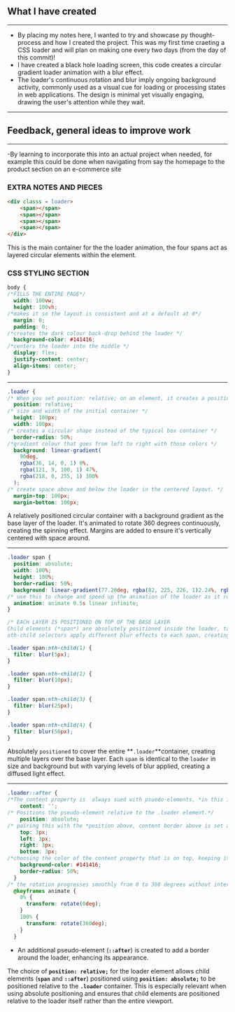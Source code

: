 ## What I have created
---
- By placing my notes here, I wanted to try and showcase py thought- process and how I created the project. This was my first time craeting a CSS loader and will plan on making one every two days (from the day of this commit)!
- I have created a black hole loading screen, this code creates a circular gradient loader animation with a blur effect.
- The loader's continuous rotation and blur imply ongoing background activity, commonly used as a visual cue for loading or processing states in web applications. The design is minimal yet visually engaging, drawing the user's attention while they wait.

---

## Feedback, general ideas to improve work
--- 
-By learning to incorporate this into an actual project when needed, for example this could be done when navigating from say the homepage to the product section on an e-commerce site

### EXTRA NOTES AND PIECES 
```html
<div classs = loader>
	<span></span>
	<span></span>
	<span></span>
	<span></span>
</div>
```

This is the main container for the the loader animation, the four spans act as layered circular elements within the element.

### CSS STYLING SECTION

```css
body {
/*FILLS THE ENTIRE PAGE*/
  width: 100vw;
  height: 100vh;
/*makes it so the layout is consistent and at a default at 0*/
  margin: 0;
  padding: 0;
/*creates the dark colour back-drop behind the loader */
  background-color: #141416;
/*centers the loader into the middle */
  display: flex;
  justify-content: center;
  align-items: center;
}
```

---

```css
.loader {
/* When you set position: relative; on an element, it creates a positioning context for its children, but the element itself stays in the normal flow of the document.*/
  position: relative;
/* size and width of the initial container */
  height: 100px;
  width: 100px;
/* creates a circular shape instead of the typical box container */
  border-radius: 50%;
/*gradient colour that goes from left to right with those colors */
  background: linear-gradient(
    90deg,
    rgba(36, 14, 0, 1) 0%,
    rgba(121, 9, 100, 1) 47%,
    rgba(218, 0, 255, 1) 100%
  );
/* create space above and below the loader in the centered layout. */
  margin-top: 100px;
  margin-bottom: 100px;
```

A relatively positioned circular container with a background gradient as the base layer of the loader. It's animated to rotate 360 degrees continuously, creating the spinning effect.
Margins are added to ensure it's vertically centered with space around.

---

```css
.loader span {
  position: absolute;
  width: 100%;
  height: 100%;
  border-radius: 50%;
  background: linear-gradient(77.28deg, rgba(82, 225, 226, 1)2.24%, rgb(109, 77, 196) 104.45%);
/* use this to change and speed up the animation of the loader as it rotates oveover inifinitely */
  animation: animate 0.5s linear infinite;
}

/* EACH LAYER IS POSITIONED ON TOP OF THE BASE LAYER 
Child elements (*span*) are absolutely positioned inside the loader, taking up the full width and height.Each span has a border-radius, background gradient, and the same spinning animation (animate) for a consistent effect.
nth-child selectors apply different blur effects to each span, creating a layered appearance. */

.loader span:nth-child(1) {
  filter: blur(5px);
}

.loader span:nth-child(2) {
  filter: blur(10px);
}

.loader span:nth-child(3) {
  filter: blur(25px);
}

.loader span:nth-child(4) {
  filter: blur(50px);
}
```

Absolutely `positioned` to cover the entire **`.loader`**container, creating multiple layers over the base layer. Each `span` is identical to the `loader` in size and background but with varying levels of blur applied, creating a diffused light effect.

---

```css
.loader::after {
/*The content property is  always sued with psuedo-elements, *in this instance (after) to insert content an element.* When used with the ::after pseudo-element, it's typically used for decorative or stylistic purposes. */
    content: '';
/* Positions the pseudo-element relative to the .loader element.*/
    position: absolute;
/* pairing this with the *position above, content border above is set a 3-pixel distance from the edges of the border, effectively crating a circular border around it.**/
    top: 3px;
    left: 3px;
    right: 3px;
    bottom: 3px;
/*choosing the color of the content property that is on top, keeping it black gives the visual effect of a black hole and the border radius keep it the same shape as the base layer  */
    background-color: #141416;
    border-radius: 50%;
  }
/* the rotation progresses smoothly from 0 to 360 degrees without intermediate steps, resulting in a continuous and even rotation.*/
  @keyframes animate {
    0% {
      transform: rotate(0deg);
    }
    100% {
      transform: rotate(360deg);
    }
  }
```

- An additional pseudo-element (**`::after`**) is created to add a border around the loader, enhancing its appearance.

The choice of **`position: relative;`** for the loader element allows child elements (**`span`** and **`::after`**) positioned using **`position: absolute;`** to be positioned relative to the **`.loader`** container. This is especially relevant when using absolute positioning and ensures that child elements are positioned relative to the loader itself rather than the entire viewport.
